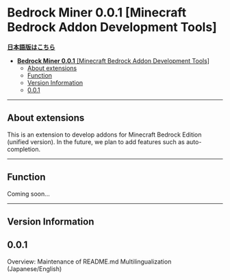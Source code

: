# **Bedrock Miner 0.0.1** \[Minecraft Bedrock Addon Development Tools\]

[ **日本語版はこちら** ](README-jp.md)

- [**Bedrock Miner 0.0.1** \[Minecraft Bedrock Addon Development Tools\]](#bedrock-miner-001-minecraft-bedrock-addon-development-tools)
  - [About extensions](#about-extensions)
  - [Function](#function)
  - [Version Information](#version-information)
  - [0.0.1](#001)

---

## About extensions

This is an extension to develop addons for Minecraft Bedrock Edition (unified version).
In the future, we plan to add features such as auto-completion.

---

## Function

Coming soon...

---

## Version Information

## 0.0.1

Overview: Maintenance of README.md Multilingualization (Japanese/English)
